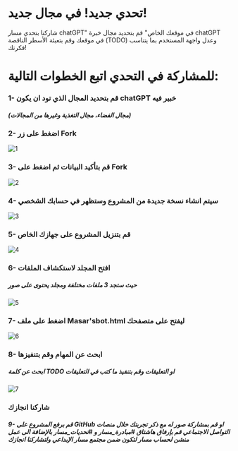 # تحدي جديد! في مجال جديد!
شاركنا بتحدي مسار  chatGPT" في موقعك الخاص" قم بتحديد مجال خبرة chatGPT في موقعك وقم بتعبئة الأسطر الناقصة (TODO) وعدل واجهة المستخدم بما يتناسب فكرتك!

<h1>للمشاركة في التحدي اتبع الخطوات التالية:</h1>
<h3>1- قم بتحديد المجال الذي تود ان يكون chatGPT خبير فيه</h3>
<h5>(مجال الفضاء، مجال التغذية وغيرها من المجالات)</h5>

<h3>2- اضغط على زر Fork</h3>

![1](https://github.com/masargroup/chatGPT-Challenge/assets/102878670/d13ce6ba-3d04-4b92-9073-8edf5a967caf)

<h3>3- قم بتأكيد البيانات ثم اضغط على Fork</h3>

![2](https://github.com/masargroup/chatGPT-Challenge/assets/102878670/54e291fa-fdf5-4016-a8b6-7a7b750f69fc)

<h3>4- سيتم انشاء نسخة جديدة من المشروع وستظهر في حسابك الشخصي </h3>

![3](https://github.com/masargroup/chatGPT-Challenge/assets/102878670/fd9213e8-c7b8-4338-8cb4-c6148ff4d290)

<h3>5- قم بتنزيل المشروع على جهازك الخاص </h3>

![4](https://github.com/masargroup/chatGPT-Challenge/assets/102878670/679debd4-f4d9-4c81-a057-ef48bb150825)

<h3>6- افتح المجلد لاستكشاف الملفات </h3>
<h5>حيث ستجد 3 ملفات مختلفة ومجلد يحتوى على صور</h5>

![5](https://github.com/masargroup/chatGPT-Challenge/assets/102878670/ea97af2f-9b8e-4920-8e72-cd504df8d176)

<h3>7- اضغط على ملف Masar'sbot.html ليفتح على متصفحك</h3>

![6](https://github.com/masargroup/chatGPT-Challenge/assets/102878670/53789b72-652d-48fa-b4bd-600016f9da0a)

<h3>8- ابحث عن المهام وقم بتنفيزها</h3>
<h5>ابحث عن كلمة TODO او التعليقات وقم بتنفيذ ما كتب في التعليقات</h5>

![7](https://github.com/masargroup/chatGPT-Challenge/assets/102878670/7586d92e-0ce4-4c9e-95e0-3eb04320edaa)

<h3>شاركنا انجازك</h3>
<h5> 9- قم برفع المشروع على GitHub او قم بمشاركة صور له مع ذكر تجربتك خلال منصات التواصل الاجتماعي قم بإرفاق هاشتاق #مبادرة_مسار و #تحديات_مسار بالإضافة الى عمل منشن لحساب مسار لتكون ضمن مجتمع مسار الإبداعي ولتشاركنا انجازك </h5>


